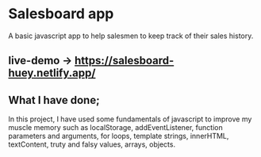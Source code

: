 # Salesboard app
A basic javascript app to help salesmen to keep track of their sales history.

## live-demo -> https://salesboard-huey.netlify.app/

## What I have done;
In this project, I have used some fundamentals of javascript to improve my muscle memory such as localStorage, addEventListener, function parameters and arguments, for loops, template strings, innerHTML, textContent, truty and falsy values, arrays, objects.